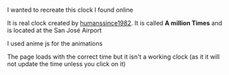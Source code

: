 I wanted to recreate this clock I found online

It is real clock created by <a href='https://www.humanssince1982.com/a-million-times-san-jose-2021'>humanssince1982</a>. It is called <b>A million Times</b> and is located at the San José Airport</p>


I used anime js for the animations

The page loads with the correct time but it isn't a working clock (as it it will not update the time unless you click on it)